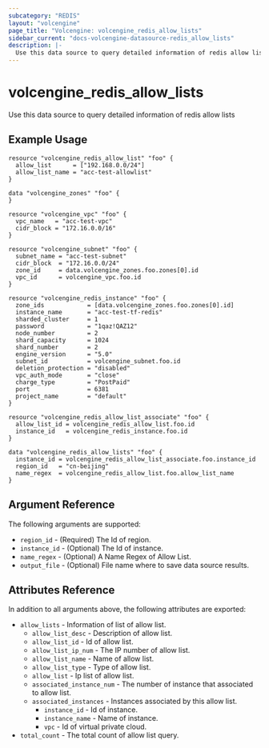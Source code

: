 ```yaml
---
subcategory: "REDIS"
layout: "volcengine"
page_title: "Volcengine: volcengine_redis_allow_lists"
sidebar_current: "docs-volcengine-datasource-redis_allow_lists"
description: |-
  Use this data source to query detailed information of redis allow lists
---
```

# volcengine_redis_allow_lists
Use this data source to query detailed information of redis allow lists
## Example Usage
```hcl
resource "volcengine_redis_allow_list" "foo" {
  allow_list      = ["192.168.0.0/24"]
  allow_list_name = "acc-test-allowlist"
}

data "volcengine_zones" "foo" {
}

resource "volcengine_vpc" "foo" {
  vpc_name   = "acc-test-vpc"
  cidr_block = "172.16.0.0/16"
}

resource "volcengine_subnet" "foo" {
  subnet_name = "acc-test-subnet"
  cidr_block  = "172.16.0.0/24"
  zone_id     = data.volcengine_zones.foo.zones[0].id
  vpc_id      = volcengine_vpc.foo.id
}

resource "volcengine_redis_instance" "foo" {
  zone_ids            = [data.volcengine_zones.foo.zones[0].id]
  instance_name       = "acc-test-tf-redis"
  sharded_cluster     = 1
  password            = "1qaz!QAZ12"
  node_number         = 2
  shard_capacity      = 1024
  shard_number        = 2
  engine_version      = "5.0"
  subnet_id           = volcengine_subnet.foo.id
  deletion_protection = "disabled"
  vpc_auth_mode       = "close"
  charge_type         = "PostPaid"
  port                = 6381
  project_name        = "default"
}

resource "volcengine_redis_allow_list_associate" "foo" {
  allow_list_id = volcengine_redis_allow_list.foo.id
  instance_id   = volcengine_redis_instance.foo.id
}

data "volcengine_redis_allow_lists" "foo" {
  instance_id = volcengine_redis_allow_list_associate.foo.instance_id
  region_id   = "cn-beijing"
  name_regex  = volcengine_redis_allow_list.foo.allow_list_name
}
```
## Argument Reference
The following arguments are supported:
* `region_id` - (Required) The Id of region.
* `instance_id` - (Optional) The Id of instance.
* `name_regex` - (Optional) A Name Regex of Allow List.
* `output_file` - (Optional) File name where to save data source results.

## Attributes Reference
In addition to all arguments above, the following attributes are exported:
* `allow_lists` - Information of list of allow list.
    * `allow_list_desc` - Description of allow list.
    * `allow_list_id` - Id of allow list.
    * `allow_list_ip_num` - The IP number of allow list.
    * `allow_list_name` - Name of allow list.
    * `allow_list_type` - Type of allow list.
    * `allow_list` - Ip list of allow list.
    * `associated_instance_num` - The number of instance that associated to allow list.
    * `associated_instances` - Instances associated by this allow list.
        * `instance_id` - Id of instance.
        * `instance_name` - Name of instance.
        * `vpc` - Id of virtual private cloud.
* `total_count` - The total count of allow list query.


